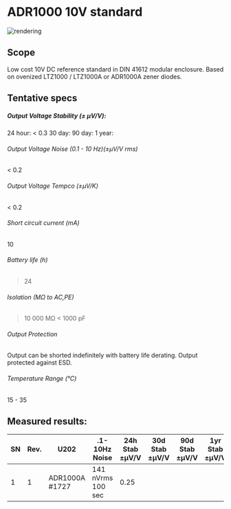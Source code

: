 # ADR1000 10V standard

![rendering](https://github.com/marcoreps/ADRmu/raw/main/images/render.png)

## Scope
Low cost 10V DC reference standard in DIN 41612 modular enclosure. Based on ovenized LTZ1000 / LTZ1000A or ADR1000A zener diodes.

## Tentative specs

##### Output Voltage Stability (± µV/V):
24 hour: < 0.3
30 day:
90 day:
1 year:
###### Output Voltage Noise (0.1 - 10 Hz)(±µV/V rms)
< 0.2
###### Output Voltage Tempco (±µV/K)
< 0.2
###### Short circuit current (mA)
10
###### Battery life (h)
> 24
###### Isolation (MΩ to AC,PE)
> 10 000 MΩ
< 1000 pF
###### Output Protection
Output can be shorted indefinitely with battery life derating.
Output protected against ESD.
###### Temperature Range (°C)
15 - 35


## Measured results:
| SN | Rev. |      U202      |   .1-10Hz Noise   | 24h Stab ±µV/V | 30d Stab ±µV/V | 90d Stab ±µV/V | 1yr Stab ±µV/V |
| -- | ---- | -------------- | ----------------- | -------------- | -------------- | -------------- | -------------- |
| 1  |   1  | ADR1000A #1727 | 141 nVrms 100 sec |      0.25      |                |                |                |
